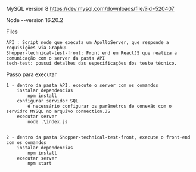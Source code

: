 MySQL version 8 https://dev.mysql.com/downloads/file/?id=520407

Node --version
    16.20.2

Files

    API : Script node que executa um ApolloServer, que responde a requisições via GraphQL
    Shopper-technical-test-front: Front end em ReactJS que realiza a comunicação com o server da pasta API
    tech-test: possui detalhes das especificações dos teste técnico.

Passo para executar

    1 - dentro da pasta API, execute o server com os comandos
        instalar dependencias
            npm install
        configurar servidor SQL
            é necessário configurar os parâmetros de conexão com o servidro MYSQL no arquivo connection.JS
        executar server
            node .\index.js


    2 - dentro da pasta Shopper-technical-test-front, execute o front-end com os comandos
        instalar dependencias
            npm install
        executar server
            npm start
